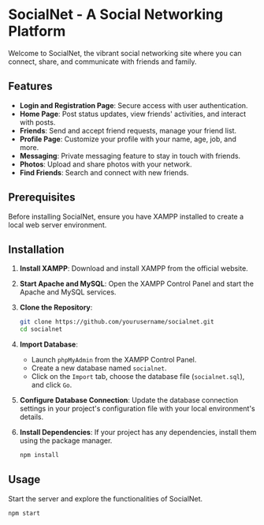 # SocialNet - A Social Networking Platform

Welcome to SocialNet, the vibrant social networking site where you can connect, share, and communicate with friends and family.

## Features

- **Login and Registration Page**: Secure access with user authentication.
- **Home Page**: Post status updates, view friends' activities, and interact with posts.
- **Friends**: Send and accept friend requests, manage your friend list.
- **Profile Page**: Customize your profile with your name, age, job, and more.
- **Messaging**: Private messaging feature to stay in touch with friends.
- **Photos**: Upload and share photos with your network.
- **Find Friends**: Search and connect with new friends.

## Prerequisites

Before installing SocialNet, ensure you have XAMPP installed to create a local web server environment.

## Installation

1. **Install XAMPP**: Download and install XAMPP from the official website.
2. **Start Apache and MySQL**: Open the XAMPP Control Panel and start the Apache and MySQL services.
3. **Clone the Repository**:
    ```bash
    git clone https://github.com/yourusername/socialnet.git
    cd socialnet
    ```
4. **Import Database**:
    - Launch `phpMyAdmin` from the XAMPP Control Panel.
    - Create a new database named `socialnet`.
    - Click on the `Import` tab, choose the database file (`socialnet.sql`), and click `Go`.

5. **Configure Database Connection**: Update the database connection settings in your project's configuration file with your local environment's details.

6. **Install Dependencies**: If your project has any dependencies, install them using the package manager.
    ```bash
    npm install
    ```

## Usage

Start the server and explore the functionalities of SocialNet.

```bash
npm start



